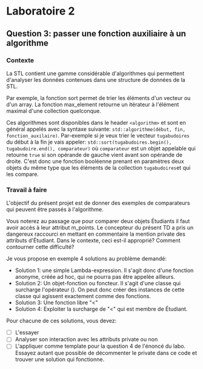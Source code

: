 # Laboratoire 2

## Question 3: passer une fonction auxiliaire à un algorithme

### Contexte 

La STL contient une gamme considérable d'algorithmes qui permettent d'analyser les données contenues dans une structure de données de la STL.

Par exemple, la fonction sort permet de trier les éléments d'un vecteur ou d'un array.  La fonction max_element retourne un itérateur à l'élément maximal d'une collection quelconque.  

Ces algorithmes sont disponibles dans le header ``<algorithm>`` et sont en général appelés avec la syntaxe suivante:
```std::algorithme(début, fin, fonction_auxilaire)```.  Par-exemple si je veux trier le vecteur ```tugabudoires``` du début à la fin je vais appeler:
```std::sort(tugabudoires.begin(), tugabudoire.end(), comparateur)``` où ```comparateur``` est un objet appelable qui retourne ```true``` si son opérande de gauche vient avant son opérande de droite.  C'est donc une fonction booléenne prenant en paramètres deux objets du même type que les éléments de la collection ```tugabudoires```et qui les compare.

### Travail à faire

L'objectif du présent projet est de donner des exemples de comparateurs qui peuvent être passés à l'algorithme.

Vous noterez au passage que pour comparer deux objets Étudiants il faut avoir accès à leur attribut m_points.  Le concepteur du présent TD a pris un dangereux raccourci en mettant en commentaire la mention private des attributs d'Étudiant.  Dans le contexte, ceci est-il approprié?  Comment contourner cette difficulté?

Je vous propose en exemple 4 solutions au problème demandé:

- Solution 1: une simple Lambda-expression.  Il s'agit donc d'une fonction anonyme, créée ad hoc, qui ne pourra pas être appelée ailleurs.
- Solution 2: Un objet-fonction ou foncteur.  Il s'agit d'une classe qui surcharge l'opérateur ().  On peut donc créer des instances de cette classe qui agissent exactement comme des fonctions.
- Solution 3: Une fonction libre "<"
- Solution 4: Exploiter la surcharge de "<" qui est membre de Étudiant.

Pour chacune de ces solutions, vous devez:
-[ ] L'essayer
-[ ] Analyser son interaction avec les attributs private ou non
-[ ] L'appliquer comme template pour la question 4 de l'énoncé du labo.  Essayez autant que possible de décommenter le private dans ce code et trouver une solution qui fonctionne.